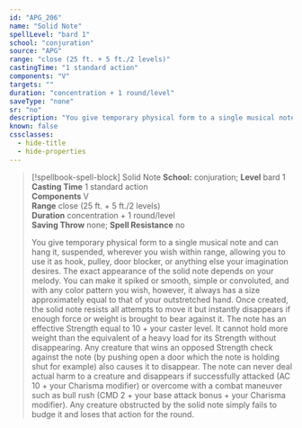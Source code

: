 ```yaml
---
id: "APG_206"
name: "Solid Note"
spellLevel: "bard 1"
school: "conjuration"
source: "APG"
range: "close (25 ft. + 5 ft./2 levels)"
castingTime: "1 standard action"
components: "V"
targets: ""
duration: "concentration + 1 round/level"
saveType: "none"
sr: "no"
description: "You give temporary physical form to a single musical note and can hang it, suspended, wherever you wish within range, allowing you to use it as hook, pulley, door blocker, or anything else your imagination desires. The exact appearance of the solid note depends on your melody. You can make it spiked or smooth, simple or convoluted, and with any color pattern you wish, however, it always has a size approximately equal to that of your outstretched hand. Once created, the solid note resists all attempts to move it but instantly disappears if enough force or weight is brought to bear against it. The note has an effective Strength equal to 10 + your caster level. It cannot hold more weight than the equivalent of a heavy load for its Strength without disappearing. Any creature that wins an opposed Strength check against the note (by pushing open a door which the note is holding shut for example) also causes it to disappear. The note can never deal actual harm to a creature and disappears if successfully attacked (AC 10 + your Charisma modifier) or overcome with a combat maneuver such as bull rush (CMD 2 + your base attack bonus + your Charisma modifier). Any creature obstructed by the solid note simply fails to budge it and loses that action for the round."
known: false
cssclasses:
  - hide-title
  - hide-properties
---
```


> [!spellbook-spell-block] Solid Note
> **School:** conjuration; **Level** bard 1
> **Casting Time** 1 standard action  
> **Components** V  
> **Range** close (25 ft. + 5 ft./2 levels)  
> **Duration** concentration + 1 round/level  
> **Saving Throw** none; **Spell Resistance** no
> 
> You give temporary physical form to a single musical note and can hang it, suspended, wherever you wish within range, allowing you to use it as hook, pulley, door blocker, or anything else your imagination desires. The exact appearance of the solid note depends on your melody. You can make it spiked or smooth, simple or convoluted, and with any color pattern you wish, however, it always has a size approximately equal to that of your outstretched hand. Once created, the solid note resists all attempts to move it but instantly disappears if enough force or weight is brought to bear against it. The note has an effective Strength equal to 10 + your caster level. It cannot hold more weight than the equivalent of a heavy load for its Strength without disappearing. Any creature that wins an opposed Strength check against the note (by pushing open a door which the note is holding shut for example) also causes it to disappear. The note can never deal actual harm to a creature and disappears if successfully attacked (AC 10 + your Charisma modifier) or overcome with a combat maneuver such as bull rush (CMD 2 + your base attack bonus + your Charisma modifier). Any creature obstructed by the solid note simply fails to budge it and loses that action for the round.